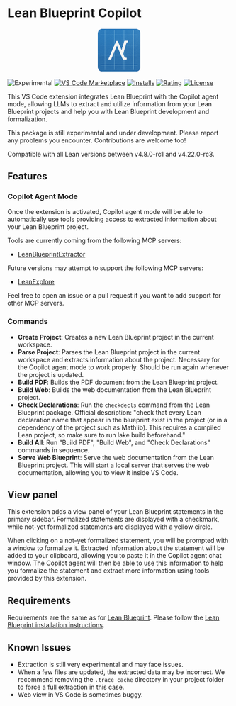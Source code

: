 # Lean Blueprint Copilot

<div align="center">
  <img src="images/icon.png" alt="Lean Blueprint Copilot Icon" width="96"/>
</div>

![Experimental](https://img.shields.io/badge/status-experimental-orange)
[![VS Code Marketplace](https://img.shields.io/visual-studio-marketplace/v/augustepoiroux.leanblueprintcopilot?label=VS%20Code%20Marketplace)](https://marketplace.visualstudio.com/items?itemName=augustepoiroux.leanblueprintcopilot)
[![Installs](https://img.shields.io/visual-studio-marketplace/i/augustepoiroux.leanblueprintcopilot?label=Installs)](https://marketplace.visualstudio.com/items?itemName=augustepoiroux.leanblueprintcopilot)
[![Rating](https://img.shields.io/visual-studio-marketplace/r/augustepoiroux.leanblueprintcopilot?label=Rating)](https://marketplace.visualstudio.com/items?itemName=augustepoiroux.leanblueprintcopilot)
[![License](https://img.shields.io/github/license/augustepoiroux/LeanBlueprintCopilot)](https://github.com/augustepoiroux/LeanBlueprintCopilot/blob/main/LICENSE)

This VS Code extension integrates Lean Blueprint with the Copilot agent mode, allowing LLMs to extract and utilize information from your Lean Blueprint projects and help you with Lean Blueprint development and formalization.

This package is still experimental and under development.
Please report any problems you encounter. Contributions are welcome too!

Compatible with all Lean versions between v4.8.0-rc1 and v4.22.0-rc3.

## Features

### Copilot Agent Mode

Once the extension is activated, Copilot agent mode will be able to automatically use tools providing access to extracted information about your Lean Blueprint project.

Tools are currently coming from the following MCP servers:

- [LeanBlueprintExtractor](https://github.com/augustepoiroux/LeanBlueprintExtractor)

Future versions may attempt to support the following MCP servers:

- [LeanExplore](https://www.leanexplore.com/docs/mcp)

Feel free to open an issue or a pull request if you want to add support for other MCP servers.

### Commands

- **Create Project**: Creates a new Lean Blueprint project in the current workspace.
- **Parse Project**: Parses the Lean Blueprint project in the current workspace and extracts information about the project. Necessary for the Copilot agent mode to work properly. Should be run again whenever the project is updated.
- **Build PDF**: Builds the PDF document from the Lean Blueprint project.
- **Build Web**: Builds the web documentation from the Lean Blueprint project.
- **Check Declarations**: Run the `checkdecls` command from the Lean Blueprint package. Official description: "check that every Lean declaration name that appear in the blueprint exist in the project (or in a dependency of the project such as Mathlib). This requires a compiled Lean project, so make sure to run lake build beforehand."
- **Build All**: Run "Build PDF", "Build Web", and "Check Declarations" commands in sequence.
- **Serve Web Blueprint**: Serve the web documentation from the Lean Blueprint project. This will start a local server that serves the web documentation, allowing you to view it inside VS Code.

## View panel

This extension adds a view panel of your Lean Blueprint statements in the primary sidebar. Formalized statements are displayed with a checkmark, while not-yet formalized statements are displayed with a yellow circle.

When clicking on a not-yet formalized statement, you will be prompted with a window to formalize it. Extracted information about the statement will be added to your clipboard, allowing you to paste it in the Copilot agent chat window. The Copilot agent will then be able to use this information to help you formalize the statement and extract more information using tools provided by this extension.

## Requirements

Requirements are the same as for [Lean Blueprint](https://github.com/PatrickMassot/leanblueprint). Please follow the [Lean Blueprint installation instructions](https://github.com/PatrickMassot/leanblueprint/tree/master?tab=readme-ov-file#installation).

## Known Issues

- Extraction is still very experimental and may face issues.
- When a few files are updated, the extracted data may be incorrect. We recommend removing the `.trace_cache` directory in your project folder to force a full extraction in this case.
- Web view in VS Code is sometimes buggy.
